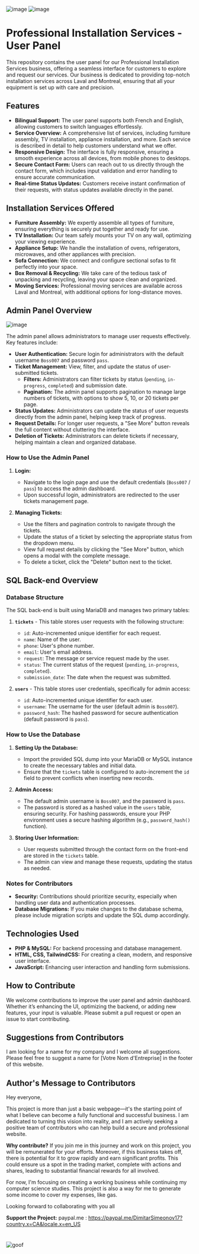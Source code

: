 ![image](https://github.com/user-attachments/assets/3ef0fd33-d144-4ce5-a35b-0eaf554f95d8)
![image](https://github.com/user-attachments/assets/44d3cb6a-bda2-478f-b7dd-6557c383f162)

# Professional Installation Services - User Panel

This repository contains the user panel for our Professional Installation Services business, offering a seamless interface for customers to explore and request our services. Our business is dedicated to providing top-notch installation services across Laval and Montreal, ensuring that all your equipment is set up with care and precision.

## Features

- **Bilingual Support:** The user panel supports both French and English, allowing customers to switch languages effortlessly.
- **Service Overview:** A comprehensive list of services, including furniture assembly, TV installation, appliance installation, and more. Each service is described in detail to help customers understand what we offer.
- **Responsive Design:** The interface is fully responsive, ensuring a smooth experience across all devices, from mobile phones to desktops.
- **Secure Contact Form:** Users can reach out to us directly through the contact form, which includes input validation and error handling to ensure accurate communication.
- **Real-time Status Updates:** Customers receive instant confirmation of their requests, with status updates available directly in the panel.

## Installation Services Offered

- **Furniture Assembly:** We expertly assemble all types of furniture, ensuring everything is securely put together and ready for use.
- **TV Installation:** Our team safely mounts your TV on any wall, optimizing your viewing experience.
- **Appliance Setup:** We handle the installation of ovens, refrigerators, microwaves, and other appliances with precision.
- **Sofa Connection:** We connect and configure sectional sofas to fit perfectly into your space.
- **Box Removal & Recycling:** We take care of the tedious task of unpacking and recycling, leaving your space clean and organized.
- **Moving Services:** Professional moving services are available across Laval and Montreal, with additional options for long-distance moves.

## Admin Panel Overview

![image](https://github.com/user-attachments/assets/68539511-5516-4bef-85fc-38acf57c2274)

The admin panel allows administrators to manage user requests effectively. Key features include:

- **User Authentication:** Secure login for administrators with the default username `Boss007` and password `pass`.
- **Ticket Management:** View, filter, and update the status of user-submitted tickets.
  - **Filters:** Administrators can filter tickets by status (`pending`, `in-progress`, `completed`) and submission date.
  - **Pagination:** The admin panel supports pagination to manage large numbers of tickets, with options to show 5, 10, or 20 tickets per page.
- **Status Updates:** Administrators can update the status of user requests directly from the admin panel, helping keep track of progress.
- **Request Details:** For longer user requests, a "See More" button reveals the full content without cluttering the interface.
- **Deletion of Tickets:** Administrators can delete tickets if necessary, helping maintain a clean and organized database.

### How to Use the Admin Panel

1. **Login:**
   - Navigate to the login page and use the default credentials (`Boss007` / `pass`) to access the admin dashboard.
   - Upon successful login, administrators are redirected to the user tickets management page.

2. **Managing Tickets:**
   - Use the filters and pagination controls to navigate through the tickets.
   - Update the status of a ticket by selecting the appropriate status from the dropdown menu.
   - View full request details by clicking the "See More" button, which opens a modal with the complete message.
   - To delete a ticket, click the "Delete" button next to the ticket.

## SQL Back-end Overview

### Database Structure

The SQL back-end is built using MariaDB and manages two primary tables:

1. **`tickets`** - This table stores user requests with the following structure:
    - `id`: Auto-incremented unique identifier for each request.
    - `name`: Name of the user.
    - `phone`: User's phone number.
    - `email`: User's email address.
    - `request`: The message or service request made by the user.
    - `status`: The current status of the request (`pending`, `in-progress`, `completed`).
    - `submission_date`: The date when the request was submitted.

2. **`users`** - This table stores user credentials, specifically for admin access:
    - `id`: Auto-incremented unique identifier for each user.
    - `username`: The username for the user (default admin is `Boss007`).
    - `password_hash`: The hashed password for secure authentication (default password is `pass`).

### How to Use the Database

1. **Setting Up the Database:**
   - Import the provided SQL dump into your MariaDB or MySQL instance to create the necessary tables and initial data.
   - Ensure that the `tickets` table is configured to auto-increment the `id` field to prevent conflicts when inserting new records.

2. **Admin Access:**
   - The default admin username is `Boss007`, and the password is `pass`.
   - The password is stored as a hashed value in the `users` table, ensuring security. For hashing passwords, ensure your PHP environment uses a secure hashing algorithm (e.g., `password_hash()` function).

3. **Storing User Information:**
   - User requests submitted through the contact form on the front-end are stored in the `tickets` table.
   - The admin can view and manage these requests, updating the status as needed.

### Notes for Contributors

- **Security:** Contributions should prioritize security, especially when handling user data and authentication processes.
- **Database Migrations:** If you make changes to the database schema, please include migration scripts and update the SQL dump accordingly.

## Technologies Used

- **PHP & MySQL:** For backend processing and database management.
- **HTML, CSS, TailwindCSS:** For creating a clean, modern, and responsive user interface.
- **JavaScript:** Enhancing user interaction and handling form submissions.

## How to Contribute

We welcome contributions to improve the user panel and admin dashboard. Whether it’s enhancing the UI, optimizing the backend, or adding new features, your input is valuable. Please submit a pull request or open an issue to start contributing.

## Suggestions from Contributors

I am looking for a name for my company and I welcome all suggestions. Please feel free to suggest a name for [Votre Nom d'Entreprise] in the footer of this website.

## Author's Message to Contributors
Hey everyone,

This project is more than just a basic webpage—it's the starting point of what I believe can become a fully functional and successful business. I am dedicated to turning this vision into reality, and I am actively seeking a positive team of contributors who can help build a secure and professional website.

**Why contribute?**
If you join me in this journey and work on this project, you will be remunerated for your efforts. Moreover, if this business takes off, there is potential for it to grow rapidly and earn significant profits. This could ensure us a spot in the trading market, complete with actions and shares, leading to substantial financial rewards for all involved.

For now, I'm focusing on creating a working business while continuing my computer science studies. This project is also a way for me to generate some income to cover my expenses, like gas.

Looking forward to collaborating with you all

**Support the Project:**
paypal.me : https://paypal.me/DimitarSimeonov17?country.x=CA&locale.x=en_US
#

![goof](https://github.com/user-attachments/assets/b97c0eff-9ca0-4925-a577-9a1598df96bd)
